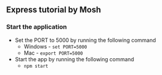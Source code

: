 ## Express tutorial by Mosh
### Start the application
- Set the PORT to 5000 by running the following command
    - Windows - `set PORT=5000`
    - Mac - `export PORT=5000`
- Start the app by running the following command
    - `npm start`
